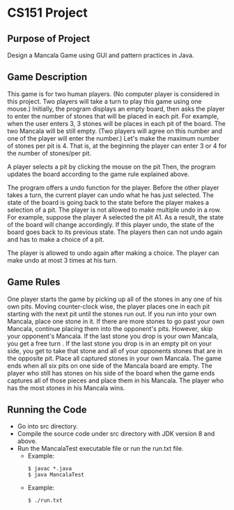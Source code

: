 # CS151 Project 
## Purpose of Project
Design a Mancala Game using GUI and pattern practices in Java.
## Game Description
This game is for two human players. (No computer player is considered in this project. Two players will take a turn to play this game using one mouse.) Initially, the program displays an empty board, then asks the player to enter the number of stones that will be placed in each pit. For example, when the user enters 3, 3 stones will be places in each pit of the board. The two Mancala will be still empty. (Two players will agree on this number and one of the player will enter the number.) Let's make the maximum number of stones per pit is 4. That is, at the beginning the player can enter 3 or 4 for the number of stones/per pit.

A player selects a pit by clicking the mouse on the pit Then, the program updates the board according to the game rule explained above.

The program offers a undo function for the player. Before the other player takes a turn, the current player can undo what he has just selected. The state of the board is going back to the state before the player makes a selection of a pit. The player is not allowed to make multiple undo in a row. For example, suppose the player A selected the pit A1. As a result, the state of the board will change accordingly. If this player undo, the state of the board goes back to its previous state. The players then can not undo again and has to make a choice of a pit.

The player is allowed to undo again after making a choice. The player can make undo at most 3 times at his turn.
## Game Rules
One player starts the game by picking up all of the stones in any one of his own pits. Moving counter-clock wise, the player places one in each pit starting with the next pit until the stones run out. If you run into your own Mancala, place one stone in it. If there are more stones to go past your own Mancala, continue placing them into the opponent's pits. However, skip your opponent's Mancala. If the last stone you drop is your own Mancala, you get a free turn . If the last stone you drop is in an empty pit on your side, you get to take that stone and all of your opponents stones that are in the opposite pit. Place all captured stones in your own Mancala. The game ends when all six pits on one side of the Mancala board are empty. The player who still has stones on his side of the board when the game ends captures all of those pieces and place them in his Mancala. The player who has the most stones in his Mancala wins.
## Running the Code
* Go into src directory.
* Compile the source code under src directory with JDK version 8 and above.
* Run the MancalaTest executable file or run the run.txt file.
    * Example:
        ```
        $ javac *.java
        $ java MancalaTest
        ```
    * Example:
        ```
        $ ./run.txt
        ```
